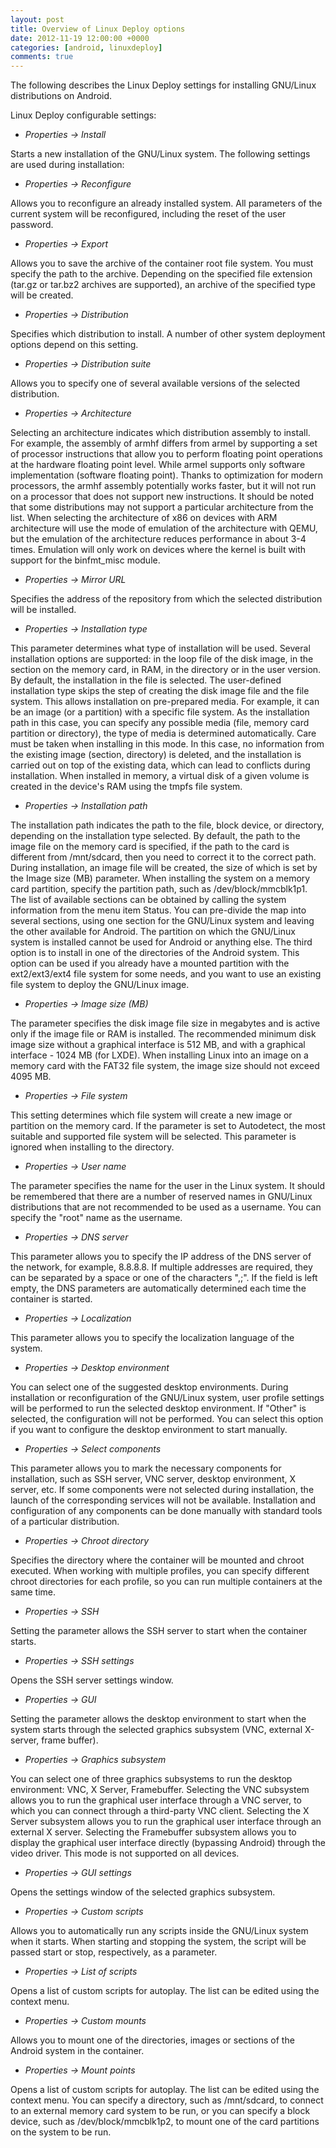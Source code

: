```yaml
---
layout: post
title: Overview of Linux Deploy options
date: 2012-11-19 12:00:00 +0000
categories: [android, linuxdeploy]
comments: true
---
```


The following describes the Linux Deploy settings for installing GNU/Linux distributions on Android.

<!--more-->

Linux Deploy configurable settings:

- *Properties -> Install*

Starts a new installation of the GNU/Linux system. The following settings are used during installation:

- *Properties -> Reconfigure*

Allows you to reconfigure an already installed system. All parameters of the current system will be reconfigured, including the reset of the user password.

- *Properties -> Export*

Allows you to save the archive of the container root file system. You must specify the path to the archive. Depending on the specified file extension (tar.gz or tar.bz2 archives are supported), an archive of the specified type will be created.

- *Properties -> Distribution*

Specifies which distribution to install. A number of other system deployment options depend on this setting.

- *Properties -> Distribution suite*

Allows you to specify one of several available versions of the selected distribution.

- *Properties -> Architecture*

Selecting an architecture indicates which distribution assembly to install. For example, the assembly of armhf differs from armel by supporting a set of processor instructions that allow you to perform floating point operations at the hardware floating point level. While armel supports only software implementation (software floating point). Thanks to optimization for modern processors, the armhf assembly potentially works faster, but it will not run on a processor that does not support new instructions. It should be noted that some distributions may not support a particular architecture from the list. When selecting the architecture of x86 on devices with ARM architecture will use the mode of emulation of the architecture with QEMU, but the emulation of the architecture reduces performance in about 3-4 times. Emulation will only work on devices where the kernel is built with support for the binfmt_misc module.

- *Properties -> Mirror URL*

Specifies the address of the repository from which the selected distribution will be installed.

- *Properties -> Installation type*

This parameter determines what type of installation will be used. Several installation options are supported: in the loop file of the disk image, in the section on the memory card, in RAM, in the directory or in the user version. By default, the installation in the file is selected. The user-defined installation type skips the step of creating the disk image file and the file system. This allows installation on pre-prepared media. For example, it can be an image (or a partition) with a specific file system. As the installation path in this case, you can specify any possible media (file, memory card partition or directory), the type of media is determined automatically. Care must be taken when installing in this mode. In this case, no information from the existing image (section, directory) is deleted, and the installation is carried out on top of the existing data, which can lead to conflicts during installation. When installed in memory, a virtual disk of a given volume is created in the device's RAM using the tmpfs file system.

- *Properties -> Installation path*

The installation path indicates the path to the file, block device, or directory, depending on the installation type selected. By default, the path to the image file on the memory card is specified, if the path to the card is different from /mnt/sdcard, then you need to correct it to the correct path. During installation, an image file will be created, the size of which is set by the Image size (MB) parameter. When installing the system on a memory card partition, specify the partition path, such as /dev/block/mmcblk1p1. The list of available sections can be obtained by calling the system information from the menu item Status. You can pre-divide the map into several sections, using one section for the GNU/Linux system and leaving the other available for Android. The partition on which the GNU/Linux system is installed cannot be used for Android or anything else. The third option is to install in one of the directories of the Android system. This option can be used if you already have a mounted partition with the ext2/ext3/ext4 file system for some needs, and you want to use an existing file system to deploy the GNU/Linux image.

- *Properties -> Image size (MB)*

The parameter specifies the disk image file size in megabytes and is active only if the image file or RAM is installed. The recommended minimum disk image size without a graphical interface is 512 MB, and with a graphical interface - 1024 MB (for LXDE). When installing Linux into an image on a memory card with the FAT32 file system, the image size should not exceed 4095 MB.

- *Properties -> File system*

This setting determines which file system will create a new image or partition on the memory card. If the parameter is set to Autodetect, the most suitable and supported file system will be selected. This parameter is ignored when installing to the directory.

- *Properties -> User name*

The parameter specifies the name for the user in the Linux system. It should be remembered that there are a number of reserved names in GNU/Linux distributions that are not recommended to be used as a username. You can specify the "root" name as the username.

- *Properties -> DNS server*

This parameter allows you to specify the IP address of the DNS server of the network, for example, 8.8.8.8. If multiple addresses are required, they can be separated by a space or one of the characters ",;". If the field is left empty, the DNS parameters are automatically determined each time the container is started.

- *Properties -> Localization*

This parameter allows you to specify the localization language of the system.

- *Properties -> Desktop environment*

You can select one of the suggested desktop environments. During installation or reconfiguration of the GNU/Linux system, user profile settings will be performed to run the selected desktop environment. If "Other" is selected, the configuration will not be performed. You can select this option if you want to configure the desktop environment to start manually.

- *Properties -> Select components*

This parameter allows you to mark the necessary components for installation, such as SSH server, VNC server, desktop environment, X server, etc. If some components were not selected during installation, the launch of the corresponding services will not be available. Installation and configuration of any components can be done manually with standard tools of a particular distribution.

- *Properties -> Chroot directory*

Specifies the directory where the container will be mounted and chroot executed. When working with multiple profiles, you can specify different chroot directories for each profile, so you can run multiple containers at the same time.

- *Properties -> SSH*

Setting the parameter allows the SSH server to start when the container starts.

- *Properties -> SSH settings*

Opens the SSH server settings window.

- *Properties -> GUI*

Setting the parameter allows the desktop environment to start when the system starts through the selected graphics subsystem (VNC, external X-server, frame buffer).

- *Properties -> Graphics subsystem*

You can select one of three graphics subsystems to run the desktop environment: VNC, X Server, Framebuffer. Selecting the VNC subsystem allows you to run the graphical user interface through a VNC server, to which you can connect through a third-party VNC client. Selecting the X Server subsystem allows you to run the graphical user interface through an external X server. Selecting the Framebuffer subsystem allows you to display the graphical user interface directly (bypassing Android) through the video driver. This mode is not supported on all devices.

- *Properties -> GUI settings*

Opens the settings window of the selected graphics subsystem.

- *Properties -> Custom scripts*

Allows you to automatically run any scripts inside the GNU/Linux system when it starts. When starting and stopping the system, the script will be passed start or stop, respectively, as a parameter.

- *Properties -> List of scripts*

Opens a list of custom scripts for autoplay. The list can be edited using the context menu.

- *Properties -> Custom mounts*

Allows you to mount one of the directories, images or sections of the Android system in the container.

- *Properties -> Mount points*

Opens a list of custom scripts for autoplay. The list can be edited using the context menu. You can specify a directory, such as /mnt/sdcard, to connect to an external memory card system to be run, or you can specify a block device, such as /dev/block/mmcblk1p2, to mount one of the card partitions on the system to be run.
